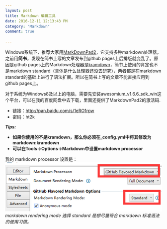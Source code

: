 ```yaml
---
layout: post
title: Markdown 编辑工具
date: 2016-12-11 12:13:43 PM 
category: "Markdown"
comment: true

---
```





Windows系统下，推荐大家用[MarkDownPad2][]，它支持多种markdown处理器。之前用**简书**，发现在简书上写的文章发布到github pages上后排版就变乱了。原因是github pages上的Markdown处理器是[kramdown][]，简书上使用的肯定也不是markdown standard（具体是什么处理器还没去研究），两者都是在markdown standard的基础上进行了语法扩展。所以在简书上写的文章不能直接应用到github pages上。

[MarkDownPad2]: http://markdownpad.com/  
[kramdown]: https://kramdown.gettalong.org/documentation.html

对于系统为Windows8及以上的电脑，需要先安装awesomium_v1.6.6_sdk_win这个平台，可以在我的百度网盘中去下载，里面还提供了MarkdownPad2的激活码.

- 链接：<http://pan.baidu.com/s/1eRO1rpw>
- 密码：ht2k

***Tips:***

- **如果你使用的不是kramdown，那么你必须在_config.yml中将其修改为markdown:kramdown**
- **可以在Tools->Options->Markdown中设置markdown processor**

我的 markdown processor 设置是：  
![processor](/images/posts/markdown_processor.bmp)  
*markdown rendering mode 选择 standard 是想尽量符合 markdown 标准语法的使用习惯。*






